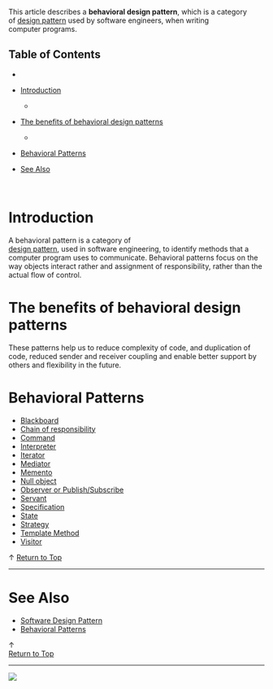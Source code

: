 
This article describes a **behavioral design pattern**, which is a category of [design pattern](http://social.technet.microsoft.com/wiki/contents/articles/13207.software-design-pattern.aspx) used by software engineers, when writing<br> computer programs.   
  

## Table of Contents



- 
- [Introduction](#Introduction)


  -
- [The benefits of behavioral design patterns](#The_benefits_of_behavioral_design_patterns)


  -
- [Behavioral Patterns](#Behavioral_Patterns)
- [See Also](#See_Also)
  
<br>


## 

# <a name="Introduction"></a>Introduction


A behavioral pattern is a category of [<br>design pattern](http://social.technet.microsoft.com/wiki/contents/articles/13207.software-design-pattern.aspx), used in software engineering, to identify methods that a computer program uses to communicate. Behavioral patterns focus on the way objects interact rather and assignment of responsibility, rather than the actual flow of control.


## 

# <a name="The_benefits_of_behavioral_design_patterns"></a>The benefits of behavioral design patterns


These patterns help us to reduce complexity of code, and duplication of code, reduced sender and receiver coupling and enable better support by others and flexibility in the future.


## 

# <a name="Behavioral_Patterns"></a>Behavioral Patterns

- [Blackboard](http://social.technet.microsoft.com/wiki/contents/articles/13215.blackboard-design-pattern.aspx)
- [Chain of responsibility](http://social.technet.microsoft.com/wiki/contents/articles/13216.chain-of-responsibility-design-pattern.aspx)
- [Command](http://social.technet.microsoft.com/wiki/contents/articles/13220.command-design-pattern.aspx)
- [Interpreter](http://social.technet.microsoft.com/wiki/contents/articles/13221.interpreter-design-pattern.aspx)
- [Iterator](http://social.technet.microsoft.com/wiki/contents/articles/13222.iterator-design-pattern.aspx)
- [Mediator](http://social.technet.microsoft.com/wiki/contents/articles/13213.mediator-design-pattern.aspx)
- [Memento](http://social.technet.microsoft.com/wiki/contents/articles/13225.memento-design-pattern.aspx)
- [Null object](http://social.technet.microsoft.com/wiki/contents/articles/13226.null-object-design-pattern.aspx)
- [Observer or Publish/Subscribe](http://social.technet.microsoft.com/wiki/contents/articles/13227.observer-design-pattern-aka-publishsubscribe.aspx)
- [Servant](http://social.technet.microsoft.com/wiki/contents/articles/13228.servant-design-pattern.aspx)
- [Specification](http://social.technet.microsoft.com/wiki/contents/articles/13229.specification-design-pattern.aspx)
- [State](http://social.technet.microsoft.com/wiki/contents/articles/13230.state-design-pattern.aspx)
- [Strategy](http://social.technet.microsoft.com/wiki/contents/articles/13231.strategy-design-pattern.aspx)
- [Template Method](http://social.technet.microsoft.com/wiki/contents/articles/13232.template-method-design-pattern.aspx)
- [Visitor](http://social.technet.microsoft.com/wiki/contents/articles/13233.visitor-design-pattern.aspx)







↑ [Return to Top](http://social.technet.microsoft.com/wiki/contents/articles/13209.behavioral-design-pattern/edit.aspx#Top)


* * *

# <a name="See_Also"></a>See Also

- [Software Design Pattern](http://social.technet.microsoft.com/wiki/contents/articles/13207.software-design-pattern.aspx)
- [Behavioral Patterns](http://social.technet.microsoft.com/wiki/contents/articles/18036.behavioral-patterns.aspx)











↑ [<br>Return to Top](http://social.technet.microsoft.com/wiki/contents/articles/13209.behavioral-design-pattern/edit.aspx#Top)


* * *
![ ](http://c.statcounter.com/8278708/0/13fc676e/1/)
